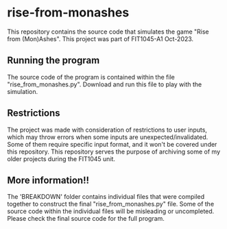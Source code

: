 # rise-from-monashes
This repository contains the source code that simulates the game "Rise from (Mon)Ashes". This project was part of FIT1045-A1 Oct-2023.

## Running the program
The source code of the program is contained within the file "rise_from_monashes.py". Download and run this file to play with the simulation. 

## Restrictions
The project was made with consideration of restrictions to user inputs, which may throw errors when some inputs are unexpected/invalidated. Some of them require specific input format, and it won't be covered under this repository. This repository serves the purpose of archiving some of my older projects during the FIT1045 unit.

## More information!!
The 'BREAKDOWN' folder contains individual files that were compiled together to construct the final "rise_from_monashes.py" file. Some of the source code within the individual files will be misleading or uncompleted. Please check the final source code for the full program.
